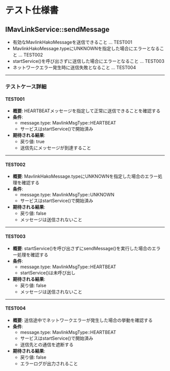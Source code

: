 # テスト仕様書

## IMavLinkService::sendMessage
- 有効なMavlinkHakoMessageを送信できること ... TEST001
- MavlinkHakoMessage.typeにUNKNOWNを指定した場合にエラーとなること ... TEST002
- startService()を呼び出さずに送信した場合にエラーとなること ... TEST003
- ネットワークエラー発生時に送信失敗となること ... TEST004

---

### テストケース詳細

#### TEST001
- **概要**: HEARTBEATメッセージを指定して正常に送信できることを確認する
- **条件**:
  - message.type: MavlinkMsgType::HEARTBEAT
  - サービスはstartService()で開始済み
- **期待される結果**:
  - 戻り値: true
  - 送信先にメッセージが到達すること

---

#### TEST002
- **概要**: MavlinkHakoMessage.typeにUNKNOWNを指定した場合のエラー処理を確認する
- **条件**:
  - message.type: MavlinkMsgType::UNKNOWN
  - サービスはstartService()で開始済み
- **期待される結果**:
  - 戻り値: false
  - メッセージは送信されないこと

---

#### TEST003
- **概要**: startService()を呼び出さずにsendMessage()を実行した場合のエラー処理を確認する
- **条件**:
  - message.type: MavlinkMsgType::HEARTBEAT
  - startService()は未呼び出し
- **期待される結果**:
  - 戻り値: false
  - メッセージは送信されないこと

---

#### TEST004
- **概要**: 送信途中でネットワークエラーが発生した場合の挙動を確認する
- **条件**:
  - message.type: MavlinkMsgType::HEARTBEAT
  - サービスはstartService()で開始済み
  - 送信先との通信を遮断する
- **期待される結果**:
  - 戻り値: false
  - エラーログが出力されること
